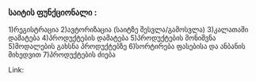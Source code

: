 ### საიტის ფუნქციონალი :
1)რეგისტრაცია
2)ავტორიზაცია (საიტზე შესვლა/გამოსვლა)
3)კალათაში დამატება
4)პროდუქტების დამატება
5)პროდუქტების მონიშვნა
5)მოდალების გახსნა პროდუქტებზე
6)სორტირება ფასებისა და ანბანის მიხედვით
7)პროდუქტების ძიება

Link:
